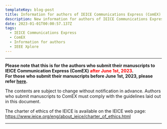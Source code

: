 ```yaml
---
templateKey: blog-post
title: Information for authors of IEICE Communications Express (ComEX)
description: New information for authors of IEICE Communications Express (ComEX), effective from June 1st, 2023.
date: 2023-01-01T00:00:57.137Z
tags:
  - IEICE Communications Express
  - ComEX
  - Information for authors
  - IEEE Xplore
---
```


---

**Please note that this is for the authors who submit their manuscripts to IEICE Communication Express (ComEX) <span style="color: red; ">after June 1st, 2023</span>.<br />
For those who submit their manuscripts before June 1st, 2023, please refer [here](https://www.ieice.org/cs_r/eng/comex/for_authors.html).**

The contents are subject to change without notification in advance. Authors who submit manuscripts to ComEX must comply with the guidelines laid out in this document.

The charter of ethics of the IEICE is available on the IEICE web page:
https://www.ieice.org/eng/about_ieice/charter_of_ethics.html

---

<!--
Table of Contents

- [Recommendation for non-members to join the IEICE:](#recommendation-for-non-members-to-join-the-ieice)
- [Type of manuscript:](#type-of-manuscript)
- [Scope:](#scope)
- [Review policy:](#review-policy)
- [Originality of manuscript:](#originality-of-manuscript)
  - [Copyright Compliance](#copyright-compliance)
  - [No Duplicate Submissions](#no-duplicate-submissions)
  - [Countermeasures against duplicate submission](#countermeasures-against-duplicate-submission)
  - [Novelty](#novelty)
- [Protection of personal information:](#protection-of-personal-information)
- [Ethical considerations in research involving human and animal participants:](#ethical-considerations-in-research-involving-human-and-animal-participants)
- [Preparing manuscript:](#preparing-manuscript)
- [Suggestion for authors preparing multi-color display items:](#suggestion-for-authors-preparing-multi-color-display-items)
- [Submitting manuscript:](#submitting-manuscript)
- [Publishing paper:](#publishing-paper)
- [Advance publication:](#advance-publication)
- [Reading page proof:](#reading-page-proof)
- [Article processing charge:](#article-processing-charge)
- [Submission to IEICE Transaction:](#submission-to-ieice-transaction)
- [Resubmission:](#resubmission)
- [Copyright:](#copyright)
- [Privacy:](#privacy)
- [Refutation:](#refutation)
- [Withdrawing a Submission:](#withdrawing-a-submission)
- [Citation:](#citation)
- [Contact us:](#contact-us)

<a id="recommendation-for-non-members-to-join-the-ieice"></a>

## Recommendation for non-members to join the IEICE:

If there are non-members among the authors, we recommend that the authors take this opportunity to join the IEICE. For detailed information on the IEICE Membership Application, please refer to here. If all authors are non-members, the article processing charge for non-members will be applied, except for invited papers.

<a id="type-of-manuscript"></a>

## Type of manuscript:

All ComEX papers are classified with LETTER, which includes reports on research, developments, and examinations for the specific fields shown in the category list, such as detailed below, the contents of which may advance the development of science and industry:

1. Reports on research for a prompt announcement.

   (a) Reports on new theories, experiments with new contents, or extensions of and supplements to conventional theories and experiments.

   (b) Reports on the development of measurement technology and various applied technologies.

   (c) Reports on the planning, design, manufacture, testing, or operation of facilities, machinery, parts, materials, etc.

   (d) Presentation of new methods, a suggestion of new angles, ideas, systematization, software, or any new facts regarding the above (a) to (c).<br /><br />

2. Written discussions to submit opinions to articles published in ComEX.
3. Suggestion of critical opinions conceived in relation to research.

<a id="scope"></a>

## Scope:

IEICE COMMUNICATIONS EXPRESS (ComEX) is an all-electronic journal published occasionally by the Institute of Electronics, Information and Communication Engineers (IEICE) and edited by the Communications Society in IEICE. ComEX publishes original, peer-reviewed papers that embrace the entire field of communications, including:

- Fundamental Theories for Communications
- Energy in Electronics Communications
- Transmission Systems and Transmission Equipment for Communications
- Optical Fiber for Communications
- Fiber-Optic Transmission for Communications
- Network System
- Network
- Internet
- Network Management/Operation
- Antennas and Propagation
- Electromagnetic Compatibility (EMC)
- Wireless Communication Technologies
- Terrestrial Wireless Communication/Broadcasting Technologies
- Satellite Communications
- Sensing
- Navigation, Guidance, and Control Systems
- Space Utilization Systems for Communications
- Multimedia Systems for Communication

Military technology is out of the scope of ComEX. ComEX does not reject a submission because of the source of research funding and/or the authors’affiliation. If necessary, ComEX negotiates with authors.

<a id="review-policy"></a>

## Review policy:

ComEX publishes concise technical reports on outstanding inventions, innovations, and findings that have influential importance to communications engineers. Rapid circulation of publications, as well as article quality, is deemed essential for both authors and readers working in these fast-moving fields. For promptness in reviewing and publishing procedures, authors are strongly advised to write their manuscripts clearly and simply so that the significance of their accomplishment can be readily spotted. All manuscripts are evaluated as either "accepted for publication" or "rejected." Manuscripts that do not match the scope or the style regulation would not be received. Manuscripts evaluated as minor values for communications engineers would not be accepted even though they report novel results. Reviewers should have no conflict of interest and should point out relevant work which is not yet cited. Reviewed articles should be treated confidentially.

<a id="originality-of-manuscript"></a>

## Originality of manuscript:

<a id="copyright-compliance"></a>

### Copyright Compliance

1. Obey the IEICE Provisions on Copyright.
2. Do not submit content identical or extremely similar to material that has already appeared under the name of another author(s). Do not reproduce copyrighted material without the permission of the copyright holder.
3. Even if you are the author(s) of a manuscript, do not submit it if copyright problems exist, for example, if the copyright is held by a body other than the IEICE and cannot be transferred to the IEICE.
4. In cases deemed plagiarism, penalties identical to those assessed in the event of duplicate submission shall be applied.

<a id="no-duplicate-submissions"></a>

### No Duplicate Submissions

If a submitted material satisfies the following conditions (1) or (2) and the materials in the corresponding condition share at least one author, ComEX will consider the material submission as "DUPLICATE SUBMISSION" even if it does not violate "Copyright Compliance."
In this case, ComEX applies a strict penalty to the author(s) of the submitted material. This is because ComEX does not care about its written language, but cares about semantic-content similarity.

1. A material submitted to ComEX is identical or extremely similar to a material that has already appeared or is under review in any journal or elsewhere.
2. A material submitted to any journal or elsewhere is identical or extremely similar to a material that has already appeared or is under review in ComEX.

Here, "under review" means the state from its submission either to publication, to rejection, or to withdrawal. Notwithstanding the above, a submission will not be treated as a duplicate submission if every such material in the above conditions applies to at least one of the following conditions from (a) to (f).

(a) a patent publication gazette or the like

(b) an university undergraduate thesis, master's thesis, doctoral thesis, technical report, etc.

(c) the abstracts, proceedings, etc., of a meeting, seminar, or international conference of the IEICE or other academic organization

(d) a book, a corporate technical journal or bulletin, etc.

(e) a newspaper article or the like

(f) a preprint server of a highly public nature, an author's own home page, or the like

Note that refereed materials among the above (a) to (f) should be cited in submitted material as the footnotes or references.

<a id="countermeasures-against-duplicate-submission"></a>

### Countermeasures against duplicate submission

If a manuscript is suspected of duplicate submission to any journal, the IEICE Editorial Committee has the right to investigate the situation by exchanging information with the Editorial Board of the concerned journal. When discreet inquiries confirm the duplicate submission, the IEICE Editorial Committee will apply the following sanctions against all the authors of the manuscript.

1. Immediate rejection of the manuscript in question, and also the immediate rejection of all other manuscripts under review that includes at least one of the authors of the manuscript in question.
2. Prohibition of any new submissions to all the IEICE transactions and journals for one year or less.
3. Notification to the Editorial Board of the concerned journal about the duplicate submission.
4. Publication of a notice that announces the cancelation of the paper (or letter), as well as the indication of the cancelation on the web site of IEEE Xplore (from October 1st, 2023) and J-STAGE, in the case that the manuscript has already been published in our transactions.

<a id="novelty"></a>

### Novelty

There are three essential criteria, i.e., novelty, effectiveness, and reliability, upon which a review is based. Novelty is the most important requirement. From this viewpoint, material previously copyrighted, published, or accepted for publication will not be considered for publication. Exceptions to this rule might include items (a) through (f), which are shown above in “No Duplicate Submissions.” In this regard, however, authors must disclose their refereed materials among prior works in the submitted manuscript and clearly indicate how the submitted material differs from the prior refereed works. A submitted manuscript may be considered for publication in ComEX if it adds value relative to the prior refereed works, such as its conference version.

<a id="protection-of-personal-information"></a>

## Protection of personal information:

Sufficient care should be exercised when submitting a manuscript bearing personal data such as photographs or names to the transactions. If necessary, written permission should be obtained from the individual concerned.

<a id="ethical-considerations-in-research-involving-human-and-animal-participants"></a>

## Ethical considerations in research involving human and animal participants:

The author(s) should obtain approval from the ethics committee or the equivalent organization within the author's institution for research related to the life or living organism of the participants. However, if the author group consists of multiple institutions, it is sufficient to obtain approval from at least one of the institutions.

<a id="preparing-manuscript"></a>

## Preparing manuscript:

Manuscripts to ComEX are accepted via electronic submission only. Authors are requested to prepare their manuscripts by using one of the officially approved formats (LaTeX style file or Microsoft Word template), in which all the styles and formats are prescribed. From June 1st, 2023, the maximum number of pages is four (4). Since ComEX manuscripts are rapidly published as submitted (or at least minimum editing/formatting by publisher), it is essential to adhere to the provided templates.

Template files (for submission from June 1st, 2023)

- For LaTeX users: ComEX_template_LaTeX.zip
- For MS Word users: ComEX_template_Word.zip

Send any bug reports of template files to IEICE Transactions Section (comex@ieice.org)

<a id="submission-to-ieice-transaction"></a>

## Suggestion for authors preparing multi-color display items:

Color figures can be included in ComEX manuscripts. Authors, however, should be reminded that some reviewers/readers might be color-blind. Therefore, authors are kindly advised to consider the following suggestions when preparing figures:

1. Avoid using a combination of red and green. Use magenta (purple) and green instead.
2. Do not overuse colors in the graphs but consider using different hatchings, shapes, line types (solid, dotted, or dashed), or symbols for different curves.
3. Note that the red color does not appear bright or vivid for color-blind people. Therefore, avoid using red characters or symbols for the purpose of highlighting.

<a id="submitting-manuscript"></a>

## Submitting manuscript:

To submit a manuscript to ComEX, authors should visit an IEICE website (https://review.ieice.org/regist/regist_baseinfo_e.aspx) to complete a Submission Form and to upload the following items:

- a PDF file for review
- an electronic file of the manuscript in either LaTeX or MS Word
- original art work in separate electronic files

Art-file formats are restricted. ComEX accepts PS, EPS, PDF, PNG, or TIFF formats for art-file formats. Self-descriptive file names such as fig1.eps and fig2.eps are preferred.
In addition to the above items, authors who would like to include their Open Researcher and Contributor ID (ORCID) in the published manuscript are required to upload the following item:

- a text file named "ORCID.txt" including the list of names and ORCID of each author in the following format:
  - Name of author 1, ORCID of author 1
  - Name of author 2, ORCID of author 2
  - ...

Note that ORCID will not be included in advance publication articles.
Authors are also requested to select the subject index (code and field) best fitting manuscript from the candidates. The Editors use the index when directing manuscript to corresponding Associate Editor. Furthermore, it is displayed on J-STAGE for readers' convenience. The Editorial Committee may change the subject index that authors select, if the Editorial Committee judges that the authors' selection is not the best.
It is authors, not the IEICE, who are responsible for ensuring that the contents of their manuscripts are legitimate and that they are legally submitted.

<a id="publishing-paper"></a>

## Publishing paper:

An Associate Editor will carry out the manuscript review in as expeditious a fashion as possible.

<a id="advance-publication"></a>

## Advance publication:

For letters submitted from June 1st, 2023, accepted letters will be published online on J-STAGE and IEEE Xplore. Accepted letters will be published under a [Creative Commons Attribution-NonCommercial-NoDerivatives 4.0 International License (CC BY-NC-ND 4.0)](https://creativecommons.org/licenses/by-nc-nd/4.0/). Please note that advance publication articles have not been proofread. These articles will be replaced by the finalized versions after proofreading. The date of advance publication is the date of publication of the article. To cite an advance publication article, the article’s Digital Object Identifier (DOI) should be used. The DOI is a unique identifier for each article, and does not change after official publication. Although the volume, number and pages are assigned to the article after official publication, it is recommended that the DOI is also indicated.

A style for listing cited advance publication articles:

[1] A. Anyone and B. Another, "On advance publication," IEICE Commun. Express., Jan. 2015. DOI:10.1587/comex.2015XBL1234.

A style for listing cited articles after official publication:

Same as for advance publication articles, or,

[2] A. Anyone and B. Another, "On advance publication," IEICE Commun. Express., vol.4, no.x, (Month) 2015. DOI:10.1587/comex.2015XBL1234.

<a id="reading-page-proof"></a>

## Reading page proof:

A page proof in the PDF format is sent to the corresponding author only once prior to the publication of the manuscript. Minor and typographical errors should be corrected on the printout or by PDF mark-up and returned to the IEICE Transactions Section through web or via fax within three (3) days, after which the manuscript may be published as is.

<a id="article-processing-charge"></a>

## Article processing charge:

For letters submitted after June 1st, 2023, upon being accepted for publication, the authors are requested to pay a mandatory article processing charge of JPY 98,010 for a manuscript using LaTeX style file or JPY 118,030 for a manuscript using MS Word template.
If the payment of a letter submitted before June 1st, 2023, cannot be confirmed by July 20th, 2023, the letter is published on IEEE Xplore and J-STAGE. And the authors of the letter are requested to pay the article processing charge for the publication on IEEE Xplore and J-STAGE. If all authors are non-members, we request an additional JPY 20,000. Authors should notice that the publication will be suspended until the payment is confirmed by the.
If the payment cannot be confirmed within three months from the date when the notification of acceptance is sent, the manuscript will be handled as a rejected paper, and ComEX will not receive any manuscript written by one of the authors for one year or less as the penalty. For special clusters, the period of the payment will be shortened.

As part of our effort to support IEICE Overseas Members residing in Asia (except Republic of Korea, Taiwan, China, and Singapore), Africa, Central America, and South America, the Overseas Membership Development Program (OMDP) provides a discount on article processing charges.
For details on eligibility for each Membership grade, please refer to our web page: https://www.ieice.org/eng_r/member/individual_member/OMDP_en.pdf.
In addition, if the first author of a manuscript meets the requirements of the OMDP, the article processing charges will be reduced by 60 % at the authors’ request. Furthermore, in case the first author is an Overseas Student Member, the article processing charges will be reduced by 80 % at the authors’ request.
We note that OMDP is not applied if all authors are non-members.

<a id="submission-to-ieice-transaction"></a>

## Submission to IEICE Transaction:

Papers published in ComEX are categorized as “LETTERS.”
We, however, encouraged the authors to develop their research and submit results as “FULL PAPER” to the IEICE Transaction.

<a id="resubmission"></a>

## Resubmission:

For manuscripts receiving rejection notices, the revised version of the manuscript may be resubmitted. Authors must take the same steps as the initial submission when submitting a revised version of the manuscript. Upon resubmission, the authors are encouraged to provide the previous paper ID number and the "Reply Letter" to expedite the review process.

<a id="copyright"></a>

## Copyright:

The copyrights for all articles in journals published by the IEICE, whatever medium it may be presented, are automatically transferred to the IEICE. However, authors themselves may copy, translate or modify their own manuscripts. In such cases, when translating the manuscript or using all or most of the manuscript in other publications, authors should report the fact to the IEICE, and the original manuscript should be clearly cited in the publications. Even when only part of the manuscript is used, the reference for the original manuscript should be included, or the reference should be presented in the figure captions.

<a id="privacy"></a>

## Privacy:

The IEICE collects the personal information of authors when they submit manuscripts to ComEX. The IEICE may use collected personal information only to improve its publishing services and provide authors with further benefits. Examples of such activity are statistical analysis of submissions, e-mail alerting of the latest updates, requests for comments, and suggestions to the ComEX services. Authors’ personally identifiable information will not be disclosed unless the law requires it. The IEICE may share aggregated information with partners.

<a id="refutation"></a>

## Refutation:

Authors who disagree with reviewers’ comments and with an evaluation of the editorial committee are given the opportunity to submit their refutation in a document to the Editor. The refutation shall be forwarded to the reviewer. The editorial committee makes decision with reference to the reviewer’s response. Authors are notified of the results within 90 days after the refutation is submitted. Refutations can be submitted only once for the respective manuscripts.

<a id="withdrawing-a-submission"></a>

## Withdrawing a Submission:

Authors should not withdraw their submitted papers because the withdrawal wastes voluntary works devoted by an associate editor and reviewers. However, we accept the withdrawal of a submitted paper if the authors have unavoidable reasons. Authors must follow the procedures shown below when they withdraw their submitted papers.

1. Authors must send a withdrawal request letter by e-mail with its scanned PDF file to the IEICE Transactions Section before the notification of acceptance for publication. The withdrawal request letter must include the following information.

   (a) Paper number

   (b) Paper title

   (c) Authors’ names

   (d) Reason why the paper must be withdrawn

   (e) Date and signatures of all the authors (or signature of the contact author)

If only the contact author signs the letter, he/she must obtain the withdrawal agreement from all the other authors and the letter must include the description that all the other authors agreed the withdrawal.

2. After the paper is accepted for publication, withdrawal is not permitted in principle. The authors must always pay the Article processing charge even if the withdrawal is permitted.
3. The Editor-in-Chief of IEICE ComEX decides whether the withdrawal can be allowed or not. The IEICE Transactions Section will send the corresponding authors the decision of the Editorial Committee. If the authors do not receive any reply from the IEICE Transactions Section, they must send an inquiry about the withdrawal to the office.
4. The date of the withdrawal is given in the permission.
5. Any request for withdrawal that does not follow the above procedure is treated as invalid.

If illegal submission, e.g., plagiarized or duplicate submission, is found for a paper, the withdrawal of the paper will never be permitted, and the authors will be punished based on the rule.

<a id="citation"></a>

## Citation:

IEICE COMMUNICATIONS EXPRESS is abbreviated as “IEICE Commun. Express.”

<a id="contact-us"></a>

## Contact us:

IEICE Transactions Section<br>
The Institute of Electronics, Information and Communication Engineers (IEICE)<br>
Kikai-Shinko-Kaikan Bldg.,<br>
3-5-8, Shibakoen, Minato-ku, Tokyo, 105-0011 JAPAN<br>
E-mail: comex@ieice.org
-->

